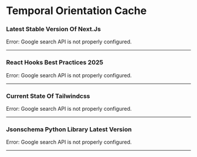 # Temporal Orientation Cache

### Latest Stable Version Of Next.Js

Error: Google search API is not properly configured.

---

### React Hooks Best Practices 2025

Error: Google search API is not properly configured.

---

### Current State Of Tailwindcss

Error: Google search API is not properly configured.

---

### Jsonschema Python Library Latest Version

Error: Google search API is not properly configured.

---
